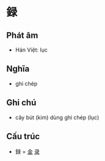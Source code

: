 # 録

## Phát âm
* Hán Việt: lục

## Nghĩa
* ghi chép

## Ghi chú
* cây bút (kim) dùng ghi chép (lục)

## Cấu trúc
* 録 = [金](金.md) [录](录.md)

<script>window.HANZI_FIELD='録';</script>